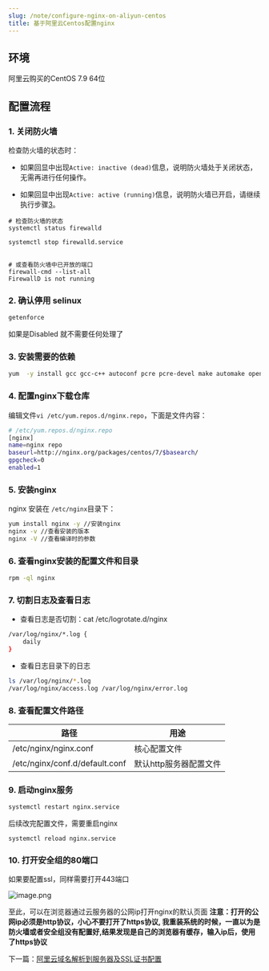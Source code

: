 ```yaml
---
slug: /note/configure-nginx-on-aliyun-centos
title: 基于阿里云Centos配置nginx
---
```

## 环境
阿里云购买的CentOS 7.9 64位 


## 配置流程
### 1. 关闭防火墙
检查防火墙的状态时：
- 如果回显中出现`Active: inactive (dead)`信息，说明防火墙处于关闭状态，无需再进行任何操作。
    
- 如果回显中出现`Active: active (running)`信息，说明防火墙已开启，请继续执行步骤[3](https://help.aliyun.com/zh/ecs/user-guide/check-whether-tcp-port-80-is-available#8611ce6002zy8)。
```shell
# 检查防火墙的状态
systemctl status firewalld

systemctl stop firewalld.service


# 或查看防火墙中已开放的端口
firewall-cmd --list-all
FirewallD is not running
```

### 2. 确认停用 selinux
```sh
getenforce
```
如果是Disabled 就不需要任何处理了

### 3. 安装需要的依赖
```sh
yum  -y install gcc gcc-c++ autoconf pcre pcre-devel make automake openssl openssl-devel
```

### 4. 配置nginx下载仓库
编辑文件`vi /etc/yum.repos.d/nginx.repo`，下面是文件内容：

```sh
# /etc/yum.repos.d/nginx.repo
[nginx]
name=nginx repo
baseurl=http://nginx.org/packages/centos/7/$basearch/
gpgcheck=0
enabled=1
```

### 5. 安装nginx
nginx 安装在 `/etc/nginx`目录下：
```sh
yum install nginx -y //安装nginx
nginx -v //查看安装的版本
nginx -V //查看编译时的参数
```

### 6. 查看nginx安装的配置文件和目录
```sh
rpm -ql nginx
```

### 7. 切割日志及查看日志
- 查看日志是否切割：cat /etc/logrotate.d/nginx
```sh
/var/log/nginx/*.log { 
	daily 
}
```

- 查看日志目录下的日志
```sh
ls /var/log/nginx/*.log 
/var/log/nginx/access.log /var/log/nginx/error.log
```

### 8. 查看配置文件路径
| 路径                             | 用途            |
| ------------------------------ | ------------- |
| /etc/nginx/nginx.conf          | 核心配置文件        |
| /etc/nginx/conf.d/default.conf | 默认http服务器配置文件 |

### 9. 启动nginx服务
```sh
systemctl restart nginx.service
```

后续改完配置文件，需要重启nginx
```
systemctl reload nginx.service
```

### 10. 打开安全组的80端口
如果要配置ssl，同样需要打开443端口

![image.png](http://images.leyla.top/blog/20250324231046942.png)


至此，可以在浏览器通过云服务器的公网ip打开nginx的默认页面
**注意：打开的公网ip必须是http协议，小心不要打开了https协议, 我重装系统的时候，一直以为是防火墙或者安全组没有配置好,结果发现是自己的浏览器有缓存，输入ip后，使用了https协议**


下一篇：[阿里云域名解析到服务器及SSL证书配置](阿里云域名解析到服务器及SSL证书配置.md)
